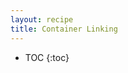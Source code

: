 ```yaml
---
layout: recipe
title: Container Linking
---
```


* TOC
{:toc}

<script type="text/javascript" src="https://asciinema.org/a/26945.js" id="asciicast-26945" async></script>
